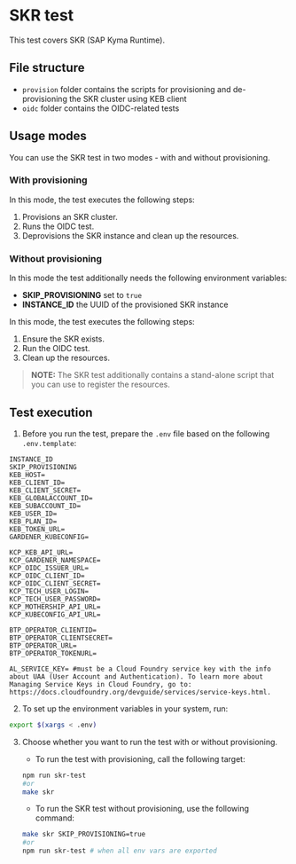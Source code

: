 # SKR test

This test covers SKR (SAP Kyma Runtime).

## File structure
- `provision` folder contains the scripts for provisioning and de-provisioning the SKR cluster using KEB client
- `oidc` folder contains the OIDC-related tests

## Usage modes

You can use the SKR test in two modes - with and without provisioning.

### With provisioning

In this mode, the test executes the following steps:
1. Provisions an SKR cluster.
2. Runs the OIDC test.
3. Deprovisions the SKR instance and clean up the resources.

### Without provisioning

In this mode the test additionally needs the following environment variables:
- **SKIP_PROVISIONING** set to `true`
- **INSTANCE_ID** the UUID of the provisioned SKR instance

In this mode, the test executes the following steps:
1. Ensure the SKR exists.
2. Run the OIDC test.
3. Clean up the resources.
 
>**NOTE:** The SKR test additionally contains a stand-alone script that you can use to register the resources.

## Test execution

1. Before you run the test, prepare the `.env` file based on the following `.env.template`:
```
INSTANCE_ID
SKIP_PROVISIONING
KEB_HOST=
KEB_CLIENT_ID=
KEB_CLIENT_SECRET=
KEB_GLOBALACCOUNT_ID=
KEB_SUBACCOUNT_ID=
KEB_USER_ID=
KEB_PLAN_ID=
KEB_TOKEN_URL=
GARDENER_KUBECONFIG=

KCP_KEB_API_URL=
KCP_GARDENER_NAMESPACE=
KCP_OIDC_ISSUER_URL=
KCP_OIDC_CLIENT_ID=
KCP_OIDC_CLIENT_SECRET=
KCP_TECH_USER_LOGIN=
KCP_TECH_USER_PASSWORD=
KCP_MOTHERSHIP_API_URL=
KCP_KUBECONFIG_API_URL=

BTP_OPERATOR_CLIENTID=
BTP_OPERATOR_CLIENTSECRET=
BTP_OPERATOR_URL=
BTP_OPERATOR_TOKENURL=

AL_SERVICE_KEY= #must be a Cloud Foundry service key with the info about UAA (User Account and Authentication). To learn more about Managing Service Keys in Cloud Foundry, go to: https://docs.cloudfoundry.org/devguide/services/service-keys.html.
```

2. To set up the environment variables in your system, run:

```bash
export $(xargs < .env)
```

3. Choose whether you want to run the test with or without provisioning.
   - To run the test with provisioning, call the following target:

    ```bash
    npm run skr-test
    #or
    make skr
    ```
    - To run the SKR test without provisioning, use the following command:

    ```bash
    make skr SKIP_PROVISIONING=true
    #or
    npm run skr-test # when all env vars are exported
    ```

